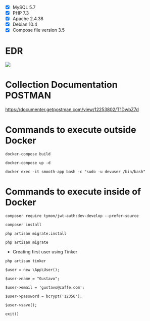 
 - [x] MySQL 5.7 
 - [x] PHP 7.3
 - [x] Apache 2.4.38  
 - [x] Debian 10.4
 - [x] Compose file version 3.5
 
# EDR
![](edr.png)

# Collection Documentation POSTMAN
https://documenter.getpostman.com/view/12253802/T1DwbZ7d
  
# Commands to execute outside Docker
`docker-compose build`

`docker-compose up -d`

`docker exec -it smooth-app bash -c "sudo -u devuser /bin/bash" `

# Commands to execute inside of Docker

`composer require tymon/jwt-auth:dev-develop --prefer-source`

`composer install`

`php artisan migrate:install`

`php artisan migrate`

 - Creating first user using Tinker
 
`php artisan tinker`

`$user = new \App\User();`

`$user->name = "Gustavo";`

`$user->email = 'gustavo@caffe.com';`

`$user->password = bcrypt('12356');`

`$user->save();`

`exit()`

